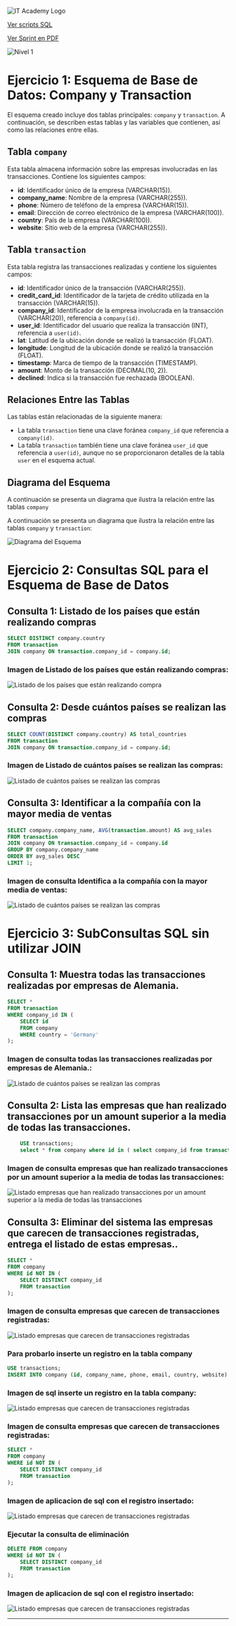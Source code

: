 ![IT Academy Logo](https://github.com/ciberzerone/it_Academy_Data_Scientist/blob/main/sprint2/imagen/logoIT.png)


[Ver scripts SQL](https://github.com/ciberzerone/it_Academy_Data_Scientist/blob/main/sprint2/sql/bbdd.sql)

[Ver Sprint en PDF](https://github.com/ciberzerone/it_Academy_Data_Scientist/blob/main/sprint2/pdf/sprint2.pdf)

![Nivel 1](https://github.com/ciberzerone/it_Academy_Data_Scientist/blob/main/sprint2/imagen/nivel1.PNG)

# Ejercicio 1: Esquema de Base de Datos: Company y Transaction

El esquema creado incluye dos tablas principales: `company` y `transaction`. A continuación, se describen estas tablas y las variables que contienen, así como las relaciones entre ellas.

## Tabla `company` 

Esta tabla almacena información sobre las empresas involucradas en las transacciones. Contiene los siguientes campos:

- **id**: Identificador único de la empresa (VARCHAR(15)).
- **company_name**: Nombre de la empresa (VARCHAR(255)).
- **phone**: Número de teléfono de la empresa (VARCHAR(15)).
- **email**: Dirección de correo electrónico de la empresa (VARCHAR(100)).
- **country**: País de la empresa (VARCHAR(100)).
- **website**: Sitio web de la empresa (VARCHAR(255)).

## Tabla `transaction`

Esta tabla registra las transacciones realizadas y contiene los siguientes campos:

- **id**: Identificador único de la transacción (VARCHAR(255)).
- **credit_card_id**: Identificador de la tarjeta de crédito utilizada en la transacción (VARCHAR(15)).
- **company_id**: Identificador de la empresa involucrada en la transacción (VARCHAR(20)), referencia a `company(id)`.
- **user_id**: Identificador del usuario que realiza la transacción (INT), referencia a `user(id)`.
- **lat**: Latitud de la ubicación donde se realizó la transacción (FLOAT).
- **longitude**: Longitud de la ubicación donde se realizó la transacción (FLOAT).
- **timestamp**: Marca de tiempo de la transacción (TIMESTAMP).
- **amount**: Monto de la transacción (DECIMAL(10, 2)).
- **declined**: Indica si la transacción fue rechazada (BOOLEAN).

## Relaciones Entre las Tablas

Las tablas están relacionadas de la siguiente manera:

- La tabla `transaction` tiene una clave foránea `company_id` que referencia a `company(id)`.
- La tabla `transaction` también tiene una clave foránea `user_id` que referencia a `user(id)`, aunque no se proporcionaron detalles de la tabla `user` en el esquema actual.

## Diagrama del Esquema

A continuación se presenta un diagrama que ilustra la relación entre las tablas `company`

A continuación se presenta un diagrama que ilustra la relación entre las tablas `company` y `transaction`:

![Diagrama del Esquema](https://github.com/ciberzerone/it_Academy_Data_Scientist/blob/main/sprint2/imagen/trans01.png)




# Ejercicio 2: Consultas SQL para el Esquema de Base de Datos

## Consulta 1: Listado de los países que están realizando compras

```sql
SELECT DISTINCT company.country
FROM transaction
JOIN company ON transaction.company_id = company.id;
```

### Imagen de  Listado de los países que están realizando compras:
![Listado de los países que están realizando compra](https://github.com/ciberzerone/it_Academy_Data_Scientist/blob/main/sprint2/imagen/ej02_consulta_pais.PNG)

## Consulta 2: Desde cuántos países se realizan las compras

```sql
SELECT COUNT(DISTINCT company.country) AS total_countries
FROM transaction
JOIN company ON transaction.company_id = company.id;
```

### Imagen de  Listado de cuántos países se realizan las compras:
![Listado de cuántos países se realizan las compras](https://github.com/ciberzerone/it_Academy_Data_Scientist/blob/main/sprint2/imagen/ej02_consulta_nro_pais.PNG)

## Consulta 3: Identificar a la compañía con la mayor media de ventas

```sql 
SELECT company.company_name, AVG(transaction.amount) AS avg_sales
FROM transaction
JOIN company ON transaction.company_id = company.id
GROUP BY company.company_name
ORDER BY avg_sales DESC
LIMIT 1;
```

### Imagen de consulta Identifica a la compañía con la mayor media de ventas:
![Listado de cuántos países se realizan las compras](https://github.com/ciberzerone/it_Academy_Data_Scientist/blob/main/sprint2/imagen/ej02_consulta_company.PNG)


# Ejercicio 3: SubConsultas SQL  sin utilizar JOIN

## Consulta 1: Muestra todas las transacciones realizadas por empresas de Alemania.

```sql
SELECT *
FROM transaction
WHERE company_id IN (
    SELECT id
    FROM company
    WHERE country = 'Germany'
);
```
### Imagen de consulta todas las transacciones realizadas por empresas de Alemania.:
![Listado de cuántos países se realizan las compras](https://github.com/ciberzerone/it_Academy_Data_Scientist/blob/main/sprint2/imagen/ej03_consulta_germany.PNG)


## Consulta 2: Lista las empresas que han realizado transacciones por un amount superior a la media de todas las transacciones.

```sql
    USE transactions;
    select * from company where id in ( select company_id from transaction where amount > (select avg(amount) from transaction));
```
### Imagen de consulta  empresas que han realizado transacciones por un amount superior a la media de todas las transacciones:
![Listado empresas que han realizado transacciones por un amount superior a la media de todas las transacciones](https://github.com/ciberzerone/it_Academy_Data_Scientist/blob/main/sprint2/imagen/ej03_consulta_media.PNG)



## Consulta 3: Eliminar del sistema las empresas que carecen de transacciones registradas, entrega el listado de estas empresas..

```sql
SELECT *
FROM company
WHERE id NOT IN (
    SELECT DISTINCT company_id
    FROM transaction
);
```
### Imagen de consulta  empresas que carecen de transacciones registradas:
![Listado empresas que carecen de transacciones registradas](https://github.com/ciberzerone/it_Academy_Data_Scientist/blob/main/sprint2/imagen/ej03_consulta_delete03.PNG)
### Para probarlo inserte un registro en la tabla company
```sql
USE transactions;
INSERT INTO company (id, company_name, phone, email, country, website) VALUES (        'b-2124', 'No tute', '06 77 15 31 14', 'amus@protonmail.couk', 'United Kingdom', 'https://gua.co.uk/settings');
```
### Imagen de sql inserte un registro en la tabla company:
![Listado empresas que carecen de transacciones registradas](https://github.com/ciberzerone/it_Academy_Data_Scientist/blob/main/sprint2/imagen/ej03_consulta_delete02.PNG)


### Imagen de consulta  empresas que carecen de transacciones registradas:
```sql
SELECT *
FROM company
WHERE id NOT IN (
    SELECT DISTINCT company_id
    FROM transaction
);
```
### Imagen de aplicacion de sql con el registro insertado:
![Listado empresas que carecen de transacciones registradas](https://github.com/ciberzerone/it_Academy_Data_Scientist/blob/main/sprint2/imagen/ej03_consulta_delete01.PNG)


### Ejecutar la consulta de eliminación
```sql
DELETE FROM company
WHERE id NOT IN (
    SELECT DISTINCT company_id
    FROM transaction
);
```
### Imagen de aplicacion de sql con el registro insertado:
![Listado empresas que carecen de transacciones registradas](https://github.com/ciberzerone/it_Academy_Data_Scientist/blob/main/sprint2/imagen/ej03_consulta_delete04.PNG)
<hr>



